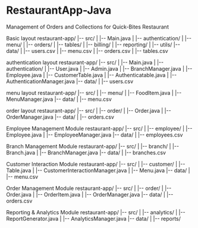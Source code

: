 # RestaurantApp-Java
Management of Orders and Collections for Quick-Bites Restaurant

Basic layout
restaurant-app/
|-- src/
|   |-- Main.java
|   |-- authentication/
|   |-- menu/
|   |-- orders/
|   |-- tables/
|   |-- billing/
|   |-- reporting/
|   |-- utils/
|-- data/
|   |-- users.csv
|   |-- menu.csv
|   |-- orders.csv
|   |-- tables.csv

authentication layout
restaurant-app/
|-- src/
|   |-- Main.java
|   |-- authentication/
|       |-- User.java
|       |-- Admin.java
|       |-- BranchManager.java
|       |-- Employee.java
|       |-- CustomerTable.java
|       |-- Authenticatable.java
|       |-- AuthenticationManager.java
|-- data/
|   |-- users.csv

menu layout
restaurant-app/
|-- src/
|   |-- menu/
|       |-- FoodItem.java
|       |-- MenuManager.java
|-- data/
|   |-- menu.csv

order layout
restaurant-app/
|-- src/
|   |-- order/
|       |-- Order.java
|       |-- OrderManager.java
|-- data/
|   |-- orders.csv

Employee Management Module
restaurant-app/
|-- src/
|   |-- employee/
|       |-- Employee.java
|       |-- EmployeeManager.java
|-- data/
|   |-- employees.csv

Branch Management Module
restaurant-app/
|-- src/
|   |-- branch/
|       |-- Branch.java
|       |-- BranchManager.java
|-- data/
|   |-- branches.csv

Customer Interaction Module
restaurant-app/
|-- src/
|   |-- customer/
|       |-- Table.java
|       |-- CustomerInteractionManager.java
|       |-- Menu.java
|-- data/
|   |-- menu.csv

Order Management Module
restaurant-app/
|-- src/
|   |-- order/
|       |-- Order.java
|       |-- OrderItem.java
|       |-- OrderManager.java
|-- data/
|   |-- orders.csv

Reporting & Analytics Module
restaurant-app/
|-- src/
|   |-- analytics/
|       |-- ReportGenerator.java
|       |-- AnalyticsManager.java
|-- data/
|   |-- reports/
